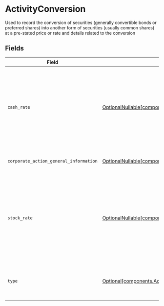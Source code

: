 # ActivityConversion

Used to record the conversion of securities (generally convertible bonds or preferred shares) into another form of securities (usually common shares) at a pre-stated price or rate and details related to the conversion


## Fields

| Field                                                                                                                                                              | Type                                                                                                                                                               | Required                                                                                                                                                           | Description                                                                                                                                                        | Example                                                                                                                                                            |
| ------------------------------------------------------------------------------------------------------------------------------------------------------------------ | ------------------------------------------------------------------------------------------------------------------------------------------------------------------ | ------------------------------------------------------------------------------------------------------------------------------------------------------------------ | ------------------------------------------------------------------------------------------------------------------------------------------------------------------ | ------------------------------------------------------------------------------------------------------------------------------------------------------------------ |
| `cash_rate`                                                                                                                                                        | [OptionalNullable[components.ActivityConversionCashRate]](../../models/components/activityconversioncashrate.md)                                                   | :heavy_minus_sign:                                                                                                                                                 | The rate (raw value, not a percentage, example: 50% will be .5 in this field) at which cash will be disbursed to the shareholder                                   | {<br/>"value": "0.25"<br/>}                                                                                                                                        |
| `corporate_action_general_information`                                                                                                                             | [OptionalNullable[components.ActivityConversionCorporateActionGeneralInformation]](../../models/components/activityconversioncorporateactiongeneralinformation.md) | :heavy_minus_sign:                                                                                                                                                 | Common fields for corporate actions                                                                                                                                |                                                                                                                                                                    |
| `stock_rate`                                                                                                                                                       | [OptionalNullable[components.ActivityStockRate]](../../models/components/activitystockrate.md)                                                                     | :heavy_minus_sign:                                                                                                                                                 | The rate (raw value, not a percentage, example: 50% will be .5 in this field) at which shares will be disbursed to the shareholder                                 | {<br/>"value": "0.25"<br/>}                                                                                                                                        |
| `type`                                                                                                                                                             | [Optional[components.ActivityConversionType]](../../models/components/activityconversiontype.md)                                                                   | :heavy_minus_sign:                                                                                                                                                 | The subtype for the corporate action event                                                                                                                         | CASH                                                                                                                                                               |